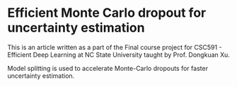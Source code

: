 # Efficient Monte Carlo dropout for uncertainty estimation

This is an article written as a part of the Final course project for CSC591 - Efficient Deep Learning at NC State University taught by Prof. Dongkuan Xu.

Model splitting is used to accelerate Monte-Carlo dropouts for faster uncertainty estimation.
